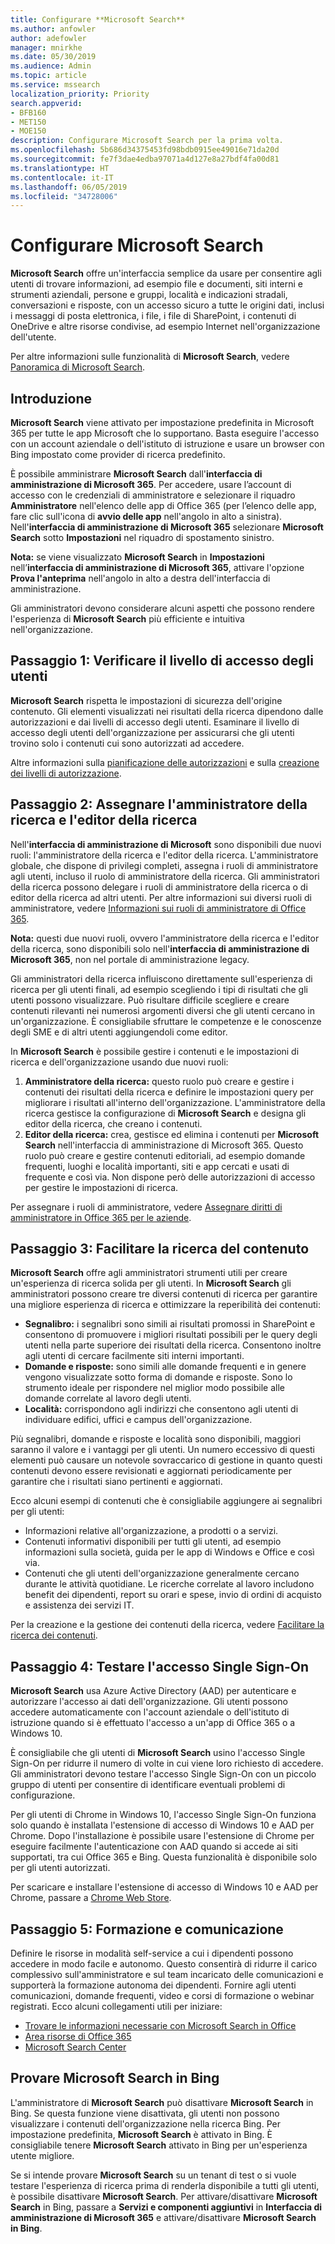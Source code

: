 ```yaml
---
title: Configurare **Microsoft Search**
ms.author: anfowler
author: adefowler
manager: mnirkhe
ms.date: 05/30/2019
ms.audience: Admin
ms.topic: article
ms.service: mssearch
localization_priority: Priority
search.appverid:
- BFB160
- MET150
- MOE150
description: Configurare Microsoft Search per la prima volta.
ms.openlocfilehash: 5b686d34375453fd98bdb0915ee49016e71da20d
ms.sourcegitcommit: fe7f3dae4edba97071a4d127e8a27bdf4fa00d81
ms.translationtype: HT
ms.contentlocale: it-IT
ms.lasthandoff: 06/05/2019
ms.locfileid: "34728006"
---
```

# <a name="set-up-microsoft-search"></a>Configurare Microsoft Search

**Microsoft Search** offre un'interfaccia semplice da usare per consentire agli utenti di trovare informazioni, ad esempio file e documenti, siti interni e strumenti aziendali, persone e gruppi, località e indicazioni stradali, conversazioni e risposte, con un accesso sicuro a tutte le origini dati, inclusi i messaggi di posta elettronica, i file, i file di SharePoint, i contenuti di OneDrive e altre risorse condivise, ad esempio Internet nell'organizzazione dell'utente.

Per altre informazioni sulle funzionalità di **Microsoft Search**, vedere [Panoramica di Microsoft Search](overview-microsoft-search.md).

## <a name="get-started"></a>Introduzione

**Microsoft Search** viene attivato per impostazione predefinita in Microsoft 365 per tutte le app Microsoft che lo supportano. Basta eseguire l'accesso con un account aziendale o dell'istituto di istruzione e usare un browser con Bing impostato come provider di ricerca predefinito.

È possibile amministrare **Microsoft Search** dall'**interfaccia di amministrazione di Microsoft 365**. Per accedere, usare l’account di accesso con le credenziali di amministratore e selezionare il riquadro **Amministratore** nell'elenco delle app di Office 365 (per l’elenco delle app, fare clic sull'icona di **avvio delle app** nell'angolo in alto a sinistra). Nell'**interfaccia di amministrazione di Microsoft 365** selezionare **Microsoft Search** sotto **Impostazioni** nel riquadro di spostamento sinistro. 

**Nota:** se viene visualizzato **Microsoft Search** in **Impostazioni** nell’**interfaccia di amministrazione di Microsoft 365**, attivare l'opzione **Prova l'anteprima** nell'angolo in alto a destra dell'interfaccia di amministrazione. 

Gli amministratori devono considerare alcuni aspetti che possono rendere l'esperienza di **Microsoft Search** più efficiente e intuitiva nell'organizzazione.

## <a name="step-1-check-access-level-of-your-users"></a>Passaggio 1: Verificare il livello di accesso degli utenti

**Microsoft Search** rispetta le impostazioni di sicurezza dell'origine contenuto. Gli elementi visualizzati nei risultati della ricerca dipendono dalle autorizzazioni e dai livelli di accesso degli utenti. Esaminare il livello di accesso degli utenti dell'organizzazione per assicurarsi che gli utenti trovino solo i contenuti cui sono autorizzati ad accedere.

Altre informazioni sulla [pianificazione delle autorizzazioni](https://docs.microsoft.com/it-IT/sharepoint/plan-your-permissions-strategy) e sulla [creazione dei livelli di autorizzazione](https://docs.microsoft.com/it-IT/sharepoint/how-to-create-and-edit-permission-levels).

## <a name="step-2-assign-search-admin-and-search-editor"></a>Passaggio 2: Assegnare l'amministratore della ricerca e l'editor della ricerca

Nell'**interfaccia di amministrazione di Microsoft** sono disponibili due nuovi ruoli: l'amministratore della ricerca e l'editor della ricerca.  L'amministratore globale, che dispone di privilegi completi, assegna i ruoli di amministratore agli utenti, incluso il ruolo di amministratore della ricerca. Gli amministratori della ricerca possono delegare i ruoli di amministratore della ricerca o di editor della ricerca ad altri utenti. Per altre informazioni sui diversi ruoli di amministratore, vedere [Informazioni sui ruoli di amministratore di Office 365](https://docs.microsoft.com/office365/admin/add-users/about-admin-roles?view=o365-worldwide).

**Nota:** questi due nuovi ruoli, ovvero l'amministratore della ricerca e l'editor della ricerca, sono disponibili solo nell'**interfaccia di amministrazione di Microsoft 365**, non nel portale di amministrazione legacy. 

Gli amministratori della ricerca influiscono direttamente sull'esperienza di ricerca per gli utenti finali, ad esempio scegliendo i tipi di risultati che gli utenti possono visualizzare. Può risultare difficile scegliere e creare contenuti rilevanti nei numerosi argomenti diversi che gli utenti cercano in un'organizzazione. È consigliabile sfruttare le competenze e le conoscenze degli SME e di altri utenti aggiungendoli come editor. 

In **Microsoft Search** è possibile gestire i contenuti e le impostazioni di ricerca e dell'organizzazione usando due nuovi ruoli:
1. **Amministratore della ricerca:** questo ruolo può creare e gestire i contenuti dei risultati della ricerca e definire le impostazioni query per migliorare i risultati all'interno dell'organizzazione. L'amministratore della ricerca gestisce la configurazione di **Microsoft Search** e designa gli editor della ricerca, che creano i contenuti.
2. **Editor della ricerca:** crea, gestisce ed elimina i contenuti per **Microsoft Search** nell'interfaccia di amministrazione di Microsoft 365. Questo ruolo può creare e gestire contenuti editoriali, ad esempio domande frequenti, luoghi e località importanti, siti e app cercati e usati di frequente e così via. Non dispone però delle autorizzazioni di accesso per gestire le impostazioni di ricerca.

Per assegnare i ruoli di amministratore, vedere [Assegnare diritti di amministratore in Office 365 per le aziende](https://docs.microsoft.com/it-IT/office365/admin/add-users/assign-admin-roles?view=o365-worldwide).

## <a name="step-3-make-content-easy-to-find"></a>Passaggio 3: Facilitare la ricerca del contenuto 

**Microsoft Search** offre agli amministratori strumenti utili per creare un'esperienza di ricerca solida per gli utenti. In **Microsoft Search** gli amministratori possono creare tre diversi contenuti di ricerca per garantire una migliore esperienza di ricerca e ottimizzare la reperibilità dei contenuti:
- **Segnalibro:** i segnalibri sono simili ai risultati promossi in SharePoint e consentono di promuovere i migliori risultati possibili per le query degli utenti nella parte superiore dei risultati della ricerca. Consentono inoltre agli utenti di cercare facilmente siti interni importanti. 
- **Domande e risposte:** sono simili alle domande frequenti e in genere vengono visualizzate sotto forma di domande e risposte. Sono lo strumento ideale per rispondere nel miglior modo possibile alle domande correlate al lavoro degli utenti.
- **Località:** corrispondono agli indirizzi che consentono agli utenti di individuare edifici, uffici e campus dell'organizzazione. 

Più segnalibri, domande e risposte e località sono disponibili, maggiori saranno il valore e i vantaggi per gli utenti. Un numero eccessivo di questi elementi può causare un notevole sovraccarico di gestione in quanto questi contenuti devono essere revisionati e aggiornati periodicamente per garantire che i risultati siano pertinenti e aggiornati.

Ecco alcuni esempi di contenuti che è consigliabile aggiungere ai segnalibri per gli utenti:
- Informazioni relative all'organizzazione, a prodotti o a servizi.
- Contenuti informativi disponibili per tutti gli utenti, ad esempio informazioni sulla società, guida per le app di Windows e Office e così via. 
- Contenuti che gli utenti dell'organizzazione generalmente cercano durante le attività quotidiane. Le ricerche correlate al lavoro includono benefit dei dipendenti, report su orari e spese, invio di ordini di acquisto e assistenza dei servizi IT. 

Per la creazione e la gestione dei contenuti della ricerca, vedere [Facilitare la ricerca dei contenuti](make-content-easy-to-find.md).

## <a name="step-4-test-single-sign-on"></a>Passaggio 4: Testare l'accesso Single Sign-On
**Microsoft Search** usa Azure Active Directory (AAD) per autenticare e autorizzare l'accesso ai dati dell'organizzazione.  Gli utenti possono accedere automaticamente con l'account aziendale o dell'istituto di istruzione quando si è effettuato l'accesso a un'app di Office 365 o a Windows 10.

È consigliabile che gli utenti di **Microsoft Search** usino l'accesso Single Sign-On per ridurre il numero di volte in cui viene loro richiesto di accedere. Gli amministratori devono testare l'accesso Single Sign-On con un piccolo gruppo di utenti per consentire di identificare eventuali problemi di configurazione. 

Per gli utenti di Chrome in Windows 10, l'accesso Single Sign-On funziona solo quando è installata l'estensione di accesso di Windows 10 e AAD per Chrome. Dopo l'installazione è possibile usare l'estensione di Chrome per eseguire facilmente l'autenticazione con AAD quando si accede ai siti supportati, tra cui Office 365 e Bing. Questa funzionalità è disponibile solo per gli utenti autorizzati. 

Per scaricare e installare l'estensione di accesso di Windows 10 e AAD per Chrome, passare a [Chrome Web Store](https://go.microsoft.com/fwlink/?linkid=2090961).

## <a name="step-5-training-and-communication"></a>Passaggio 5: Formazione e comunicazione
Definire le risorse in modalità self-service a cui i dipendenti possono accedere in modo facile e autonomo. Questo consentirà di ridurre il carico complessivo sull'amministratore e sul team incaricato delle comunicazioni e supporterà la formazione autonoma dei dipendenti. Fornire agli utenti comunicazioni, domande frequenti, video e corsi di formazione o webinar registrati. Ecco alcuni collegamenti utili per iniziare:
- [Trovare le informazioni necessarie con Microsoft Search in Office](https://support.office.com/article/find-what-you-need-with-microsoft-search-in-office-2457d4d8-48a8-4ad4-ab89-5a0657aa8446?ui=en-US&rs=en-US&ad=US)
- [Area risorse di Office 365](https://support.office.com/office-training-center)
- 
  [Microsoft Search Center](https://support.office.com/it-IT/article/-working-title-microsoft-search-center-b8bf5a2c-7515-40a9-9a6a-b8ed382c86bc?ui=en-US&rs=en-US&ad=US)

## <a name="trying-out-microsoft-search-in-bing"></a>Provare **Microsoft Search** in Bing 
L'amministratore di **Microsoft Search** può disattivare **Microsoft Search** in Bing. Se questa funzione viene disattivata, gli utenti non possono visualizzare i contenuti dell'organizzazione nella ricerca Bing. Per impostazione predefinita, **Microsoft Search** è attivato in Bing. È consigliabile tenere **Microsoft Search** attivato in Bing per un'esperienza utente migliore. 

Se si intende provare **Microsoft Search** su un tenant di test o si vuole testare l'esperienza di ricerca prima di renderla disponibile a tutti gli utenti, è possibile disattivare **Microsoft Search**.
Per attivare/disattivare **Microsoft Search** in Bing, passare a **Servizi e componenti aggiuntivi** in **Interfaccia di amministrazione di Microsoft 365** e attivare/disattivare **Microsoft Search in Bing**.
